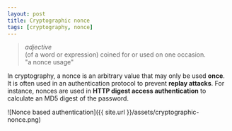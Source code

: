 ```yaml
---
layout: post
title: Cryptographic nonce
tags: [cryptography, nonce]
---
```


> *adjective*  
>     (of a word or expression) coined for or used on one occasion.   
>     "a nonce usage"

In cryptography, a nonce is an arbitrary value that may only be used **once**.  
It is often used in an authentication protocol to prevent **replay attacks**. 
For instance, nonces are used in **HTTP digest access authentication** to calculate an MD5 digest of the password.

![Nonce based authentication]({{ site.url }}/assets/cryptographic-nonce.png)

